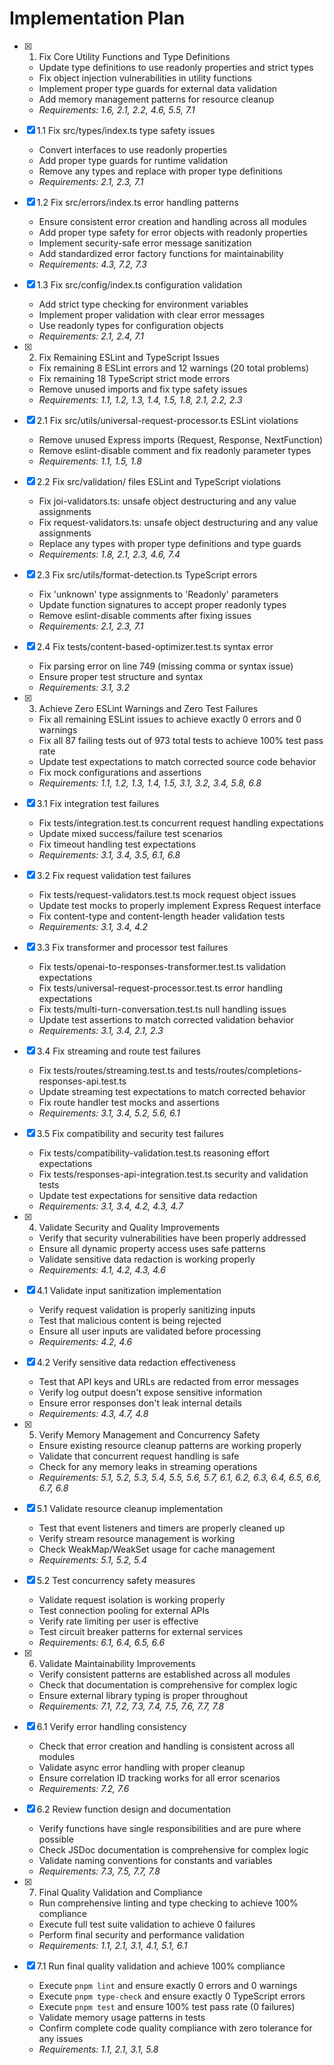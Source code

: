 # Implementation Plan

- [x] 1. Fix Core Utility Functions and Type Definitions
  - Update type definitions to use readonly properties and strict types
  - Fix object injection vulnerabilities in utility functions
  - Implement proper type guards for external data validation
  - Add memory management patterns for resource cleanup
  - _Requirements: 1.6, 2.1, 2.2, 4.6, 5.5, 7.1_

- [x] 1.1 Fix src/types/index.ts type safety issues
  - Convert interfaces to use readonly properties
  - Add proper type guards for runtime validation
  - Remove any types and replace with proper type definitions
  - _Requirements: 2.1, 2.3, 7.1_

- [x] 1.2 Fix src/errors/index.ts error handling patterns
  - Ensure consistent error creation and handling across all modules
  - Add proper type safety for error objects with readonly properties
  - Implement security-safe error message sanitization
  - Add standardized error factory functions for maintainability
  - _Requirements: 4.3, 7.2, 7.3_

- [x] 1.3 Fix src/config/index.ts configuration validation
  - Add strict type checking for environment variables
  - Implement proper validation with clear error messages
  - Use readonly types for configuration objects
  - _Requirements: 2.1, 2.4, 7.1_

- [x] 2. Fix Remaining ESLint and TypeScript Issues
  - Fix remaining 8 ESLint errors and 12 warnings (20 total problems)
  - Fix remaining 18 TypeScript strict mode errors
  - Remove unused imports and fix type safety issues
  - _Requirements: 1.1, 1.2, 1.3, 1.4, 1.5, 1.8, 2.1, 2.2, 2.3_

- [x] 2.1 Fix src/utils/universal-request-processor.ts ESLint violations
  - Remove unused Express imports (Request, Response, NextFunction)
  - Remove eslint-disable comment and fix readonly parameter types
  - _Requirements: 1.1, 1.5, 1.8_

- [x] 2.2 Fix src/validation/ files ESLint and TypeScript violations
  - Fix joi-validators.ts: unsafe object destructuring and any value assignments
  - Fix request-validators.ts: unsafe object destructuring and any value assignments
  - Replace any types with proper type definitions and type guards
  - _Requirements: 1.8, 2.1, 2.3, 4.6, 7.4_

- [x] 2.3 Fix src/utils/format-detection.ts TypeScript errors
  - Fix 'unknown' type assignments to 'Readonly<unknown>' parameters
  - Update function signatures to accept proper readonly types
  - Remove eslint-disable comments after fixing issues
  - _Requirements: 2.1, 2.3, 7.1_

- [x] 2.4 Fix tests/content-based-optimizer.test.ts syntax error
  - Fix parsing error on line 749 (missing comma or syntax issue)
  - Ensure proper test structure and syntax
  - _Requirements: 3.1, 3.2_

- [x] 3. Achieve Zero ESLint Warnings and Zero Test Failures
  - Fix all remaining ESLint issues to achieve exactly 0 errors and 0 warnings
  - Fix all 87 failing tests out of 973 total tests to achieve 100% test pass rate
  - Update test expectations to match corrected source code behavior
  - Fix mock configurations and assertions
  - _Requirements: 1.1, 1.2, 1.3, 1.4, 1.5, 3.1, 3.2, 3.4, 5.8, 6.8_

- [x] 3.1 Fix integration test failures
  - Fix tests/integration.test.ts concurrent request handling expectations
  - Update mixed success/failure test scenarios
  - Fix timeout handling test expectations
  - _Requirements: 3.1, 3.4, 3.5, 6.1, 6.8_

- [x] 3.2 Fix request validation test failures
  - Fix tests/request-validators.test.ts mock request object issues
  - Update test mocks to properly implement Express Request interface
  - Fix content-type and content-length header validation tests
  - _Requirements: 3.1, 3.4, 4.2_

- [x] 3.3 Fix transformer and processor test failures
  - Fix tests/openai-to-responses-transformer.test.ts validation expectations
  - Fix tests/universal-request-processor.test.ts error handling expectations
  - Fix tests/multi-turn-conversation.test.ts null handling issues
  - Update test assertions to match corrected validation behavior
  - _Requirements: 3.1, 3.4, 2.1, 2.3_

- [x] 3.4 Fix streaming and route test failures
  - Fix tests/routes/streaming.test.ts and tests/routes/completions-responses-api.test.ts
  - Update streaming test expectations to match corrected behavior
  - Fix route handler test mocks and assertions
  - _Requirements: 3.1, 3.4, 5.2, 5.6, 6.1_

- [x] 3.5 Fix compatibility and security test failures
  - Fix tests/compatibility-validation.test.ts reasoning effort expectations
  - Fix tests/responses-api-integration.test.ts security and validation tests
  - Update test expectations for sensitive data redaction
  - _Requirements: 3.1, 3.4, 4.2, 4.3, 4.7_

- [x] 4. Validate Security and Quality Improvements
  - Verify that security vulnerabilities have been properly addressed
  - Ensure all dynamic property access uses safe patterns
  - Validate sensitive data redaction is working properly
  - _Requirements: 4.1, 4.2, 4.3, 4.6_

- [x] 4.1 Validate input sanitization implementation
  - Verify request validation is properly sanitizing inputs
  - Test that malicious content is being rejected
  - Ensure all user inputs are validated before processing
  - _Requirements: 4.2, 4.6_

- [x] 4.2 Verify sensitive data redaction effectiveness
  - Test that API keys and URLs are redacted from error messages
  - Verify log output doesn't expose sensitive information
  - Ensure error responses don't leak internal details
  - _Requirements: 4.3, 4.7, 4.8_

- [x] 5. Verify Memory Management and Concurrency Safety
  - Ensure existing resource cleanup patterns are working properly
  - Validate that concurrent request handling is safe
  - Check for any memory leaks in streaming operations
  - _Requirements: 5.1, 5.2, 5.3, 5.4, 5.5, 5.6, 5.7, 6.1, 6.2, 6.3, 6.4, 6.5, 6.6, 6.7, 6.8_

- [x] 5.1 Validate resource cleanup implementation
  - Test that event listeners and timers are properly cleaned up
  - Verify stream resource management is working
  - Check WeakMap/WeakSet usage for cache management
  - _Requirements: 5.1, 5.2, 5.4_

- [x] 5.2 Test concurrency safety measures
  - Validate request isolation is working properly
  - Test connection pooling for external APIs
  - Verify rate limiting per user is effective
  - Test circuit breaker patterns for external services
  - _Requirements: 6.1, 6.4, 6.5, 6.6_

- [x] 6. Validate Maintainability Improvements
  - Verify consistent patterns are established across all modules
  - Check that documentation is comprehensive for complex logic
  - Ensure external library typing is proper throughout
  - _Requirements: 7.1, 7.2, 7.3, 7.4, 7.5, 7.6, 7.7, 7.8_

- [x] 6.1 Verify error handling consistency
  - Check that error creation and handling is consistent across all modules
  - Validate async error handling with proper cleanup
  - Ensure correlation ID tracking works for all error scenarios
  - _Requirements: 7.2, 7.6_

- [x] 6.2 Review function design and documentation
  - Verify functions have single responsibilities and are pure where possible
  - Check JSDoc documentation is comprehensive for complex logic
  - Validate naming conventions for constants and variables
  - _Requirements: 7.3, 7.5, 7.7, 7.8_

- [x] 7. Final Quality Validation and Compliance
  - Run comprehensive linting and type checking to achieve 100% compliance
  - Execute full test suite validation to achieve 0 failures
  - Perform final security and performance validation
  - _Requirements: 1.1, 2.1, 3.1, 4.1, 5.1, 6.1_

- [x] 7.1 Run final quality validation and achieve 100% compliance
  - Execute `pnpm lint` and ensure exactly 0 errors and 0 warnings
  - Execute `pnpm type-check` and ensure exactly 0 TypeScript errors
  - Execute `pnpm test` and ensure 100% test pass rate (0 failures)
  - Validate memory usage patterns in tests
  - Confirm complete code quality compliance with zero tolerance for any issues
  - _Requirements: 1.1, 2.1, 3.1, 5.8_
